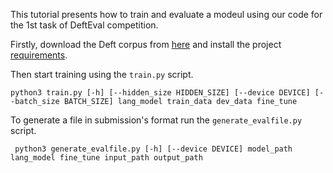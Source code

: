This tutorial presents how to train and evaluate a modeul using our code for the 1st task of DeftEval competition.

Firstly, download the Deft corpus from [here](https://github.com/adobe-research/deft_corpus) and install the project [requirements](https://github.com/avramandrei/UPB-at-SemEval-2020-Task-6-Pretrained-Language-Models-for-DefinitionExtraction/blob/master/requirements.txt).

Then start training using the `train.py` script.

```
python3 train.py [-h] [--hidden_size HIDDEN_SIZE] [--device DEVICE] [--batch_size BATCH_SIZE] lang_model train_data dev_data fine_tune
```

To generate a file in submission's format run the `generate_evalfile.py` script.

```
 python3 generate_evalfile.py [-h] [--device DEVICE] model_path lang_model fine_tune input_path output_path
```
